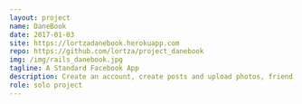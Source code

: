 ```yaml
---
layout: project
name: DaneBook
date: 2017-01-03
site: https://lortzadanebook.herokuapp.com
repo: https://github.com/lortza/project_danebook
img: /img/rails_danebook.jpg
tagline: A Standard Facebook App
description: Create an account, create posts and upload photos, friend and unfriend people, like and unlike posts and comments. It's a FakeBook with image hosting on AWS, so you do you. Check out the repo README for a tour of the app.
role: solo project
---
```

